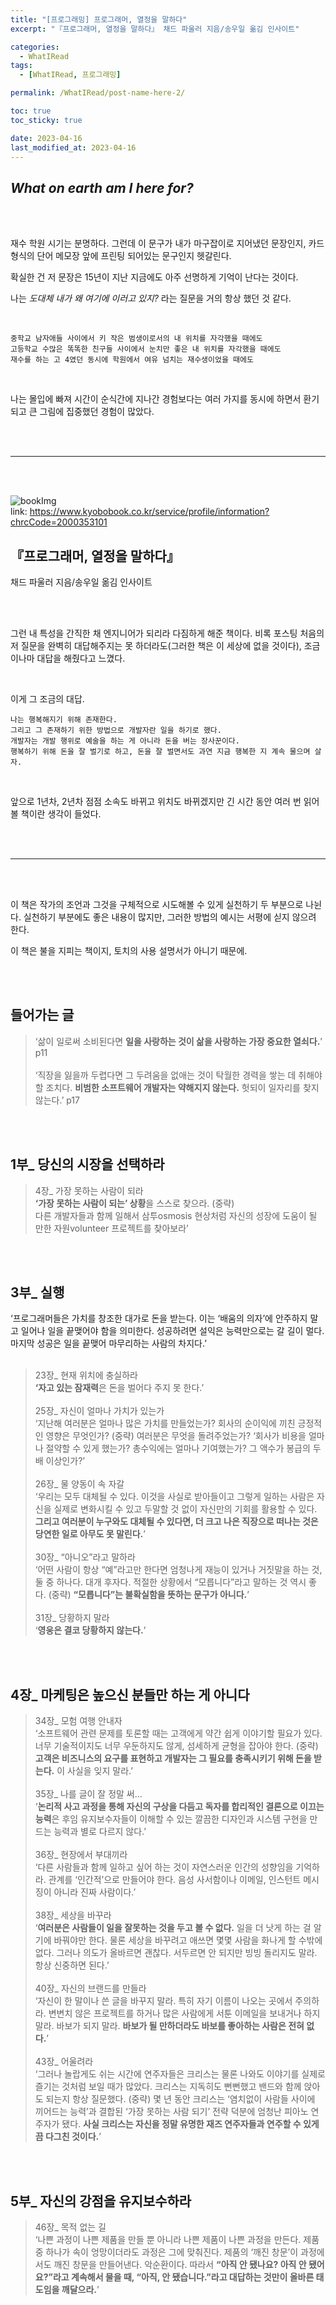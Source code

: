 ```yaml
---
title: "[프로그래밍] 프로그래머, 열정을 말하다"
excerpt: "『프로그래머, 열정을 말하다』 채드 파울러 지음/송우일 옮김 인사이트"

categories:
  - WhatIRead
tags:
  - [WhatIRead, 프로그래밍]

permalink: /WhatIRead/post-name-here-2/

toc: true
toc_sticky: true

date: 2023-04-16
last_modified_at: 2023-04-16
---
```


## *What on earth am I here for?*

<br><br>

재수 학원 시기는 분명하다. 그런데 이 문구가 내가 마구잡이로 지어냈던 문장인지, 카드 형식의 단어 메모장 앞에 프린팅 되어있는 문구인지 헷갈린다.

확실한 건 저 문장은 15년이 지난 지금에도 아주 선명하게 기억이 난다는 것이다.

나는 *도대체 내가 왜 여기에 이러고 있지?* 라는 질문을 거의 항상 했던 것 같다.

<br>

    중학교 남자애들 사이에서 키 작은 범생이로서의 내 위치를 자각했을 때에도   
    고등학교 수많은 똑똑한 친구들 사이에서 눈치만 좋은 내 위치를 자각했을 때에도
    재수를 하는 고 4였던 동시에 학원에서 여유 넘치는 재수생이었을 때에도

<br>

나는 몰입에 빠져 시간이 순식간에 지나간 경험보다는 여러 가지를 동시에 하면서 환기되고 큰 그림에 집중했던 경험이 많았다.

<br><br>

***

<br><br>


<img src="https://user-images.githubusercontent.com/106037895/232320031-d8e1dcbd-91c2-41fb-ba43-03bf64157dc4.jpg" alt="bookImg" /><br>
link: <https://www.kyobobook.co.kr/service/profile/information?chrcCode=2000353101>
<br>

## <b>『프로그래머, 열정을 말하다』</b> 
채드 파울러 지음/송우일 옮김 인사이트


<br><br>

그런 내 특성을 간직한 채 엔지니어가 되리라 다짐하게 해준 책이다.
비록 포스팅 처음의 저 질문을 완벽히 대답해주지는 못 하더라도(그러한 책은 이 세상에 없을 것이다), 
조금이나마 대답을 해줬다고 느꼈다.

<br>

이게 그 조금의 대답.

    나는 행복해지기 위해 존재한다.
    그리고 그 존재하기 위한 방법으로 개발자란 일을 하기로 했다. 
    개발자는 개발 행위로 예술을 하는 게 아니라 돈을 버는 장사꾼이다. 
    행복하기 위해 돈을 잘 벌기로 하고, 돈을 잘 벌면서도 과연 지금 행복한 지 계속 물으며 살자.

<br>

앞으로 1년차, 2년차 점점 소속도 바뀌고 위치도 바뀌겠지만 긴 시간 동안 여러 번 읽어볼 책이란 생각이 들었다.

<br><br>

***

<br><br>

이 책은 작가의 조언과 그것을 구체적으로 시도해볼 수 있게 실천하기 두 부분으로 나뉜다. 
실천하기 부분에도 좋은 내용이 많지만, 그러한 방법의 예시는 서평에 싣지 않으려 한다. 

이 책은 불을 지피는 책이지, 토치의 사용 설명서가 아니기 때문에.

<br><br>

## 들어가는 글
> ‘삶이 일로써 소비된다면 **일을 사랑하는 것이 삶을 사랑하는 가장 중요한 열쇠다.**’ p11<br><br>
‘직장을 잃을까 두렵다면 그 두려움을 없애는 것이 탁월한 경력을 쌓는 데 취해야 할 조치다. **비범한 소프트웨어 개발자는 약해지지 않는다.** 헛되이 일자리를 찾지 않는다.’ p17

<br><br>

## 1부_ 당신의 시장을 선택하라<br>
> 4장_ 가장 못하는 사람이 되라<br>
**‘가장 못하는 사람이 되는’ 상황**을 스스로 찾으라. (중략) <br>
다른 개발자들과 함께 일해서 삼투osmosis 현상처럼 자신의 성장에 도움이 될 만한 자원volunteer 프로젝트를 찾아보라’

<br><br>

## 3부_ 실행 
‘프로그래머들은 가치를 창조한 대가로 돈을 받는다. 이는 ‘배움의 의자’에 안주하지 말고 일어나 일을 끝맺어야 함을 의미한다. 성공하려면 설익은 능력만으로는 갈 길이 멀다. 마지막 성공은 일을 끝맺어 마무리하는 사람의 차지다.’<br><br>
> 23장_ 현재 위치에 충실하라<br>
**‘자고 있는 잠재력**은 돈을 벌어다 주지 못 한다.’<br><br>
25장_ 자신이 얼마나 가치가 있는가<br>
‘지난해 여러분은 얼마나 많은 가치를 만들었는가? 회사의 순이익에 끼친 긍정적인 영향은 무엇인가? (중략) 여러분은 무엇을 돌려주었는가? ‘회사가 비용을 얼마나 절약할 수 있게 했는가? 총수익에는 얼마나 기여했는가? 그 액수가 봉급의 두 배 이상인가?’<br><br>
26장_ 물 양동이 속 자갈<br>
‘우리는 모두 대체될 수 있다. 이것을 사실로 받아들이고 그렇게 일하는 사람은 자신을 실제로 변화시킬 수 있고 두말할 것 없이 자신만의 기회를 활용할 수 있다. **그리고 여러분이 누구와도 대체될 수 있다면, 더 크고 나은 직장으로 떠나는 것은 당연한 일로 아무도 못 말린다.**’<br><br>
30장_ “아니오”라고 말하라<br>
‘어떤 사람이 항상 “예”라고만 한다면 엄청나게 재능이 있거나 거짓말을 하는 것, 둘 중 하나다. 대개 후자다. 적절한 상황에서 “모릅니다”라고 말하는 것 역시 좋다. (중략) **“모릅니다”는 불확실함을 뜻하는 문구가 아니다.**’<br><br>
31장_ 당황하지 말라<br>
‘**영웅은 결코 당황하지 않는다.**’

<br><br>

## 4장_ 마케팅은 높으신 분들만 하는 게 아니다<br>
> 34장_ 모험 여행 안내자<br>
‘소프트웨어 관련 문제를 토론할 때는 고객에게 약간 쉽게 이야기할 필요가 있다. 너무 기술적이지도 너무 우둔하지도 않게, 섬세하게 균형을 잡아야 한다. (중략) **고객은 비즈니스의 요구를 표현하고 개발자는 그 필요를 충족시키기 위해 돈을 받는다.** 이 사실을 잊지 말라.’<br><br>
35장_ 나를 글이 잘 정말 써…<br>
‘**논리적 사고 과정을 통해 자신의 구상을 다듬고 독자를 합리적인 결론으로 이끄는 능력**은 후임 유지보수자들이 이해할 수 있는 깔끔한 디자인과 시스템 구현을 만드는 능력과 별로 다르지 않다.’<br><br>
36장_ 현장에서 부대끼라<br>
‘다른 사람들과 함께 일하고 싶어 하는 것이 자연스러운 인간의 성향임을 기억하라. 관계를 ‘인간적’으로 만들어야 한다. 음성 사서함이나 이메일, 인스턴트 메시징이 아니라 진짜 사람이다.’<br><br>
38장_ 세상을 바꾸라<br>
‘**여러분은 사람들이 일을 잘못하는 것을 두고 볼 수 없다.** 일을 더 낫게 하는 걸 알기에 바꿔야만 한다. 물론 세상을 바꾸려고 애쓰면 몇몇 사람을 화나게 할 수밖에 없다. 그러나 의도가 올바르면 괜찮다. 서두르면 안 되지만 빙빙 돌리지도 말라. 항상 신중하면 된다.’<br><br>
40장_ 자신의 브랜드를 만들라<br>
‘자신이 한 말이나 쓴 글을 바꾸지 말라. 특히 자기 이름이 나오는 곳에서 주의하라. 변변치 않은 프로젝트를 하거나 많은 사람에게 서툰 이메일을 보내거나 하지 말라. 바보가 되지 말라. **바보가 될 만하더라도 바보를 좋아하는 사람은 전혀 없다.**’<br><br>
43장_ 어울려라<br>
‘그러나 놀랍게도 쉬는 시간에 연주자들은 크리스는 물론 나와도 이야기를 실제로 즐기는 것처럼 보일 때가 많았다. 크리스는 지독히도 뻔뻔했고 밴드와 함께 앉아도 되는지 항상 질문했다. (중략) 몇 년 동안 크리스는 ‘염치없이 사람들 사이에 끼어드는 능력’과 결합된 ‘가장 못하는 사람 되기’ 전략 덕분에 엄청난 피아노 연주자가 됐다. **사실 크리스는 자신을 정말 유명한 재즈 연주자들과 연주할 수 있게끔 다그친 것이다.**’<br>

<br><br>

## 5부_ 자신의 강점을 유지보수하라<br>
> 46장_ 목적 없는 길<br>
‘나쁜 과정이 나쁜 제품을 만들 뿐 아니라 나쁜 제품이 나쁜 과정을 만든다. 
제품 중 하나가 속이 엉망이더라도 과정은 그에 맞춰진다. 제품의 ‘깨진 창문’이 과정에서도 깨진 창문을 만들어낸다. 악순환이다. 따라서 **“아직 안 됐나요? 아직 안 됐어요?”라고 계속해서 물을 때, “아직, 안 됐습니다.”라고 대답하는 것만이 올바른 태도임을 깨달으라.**’<br>

